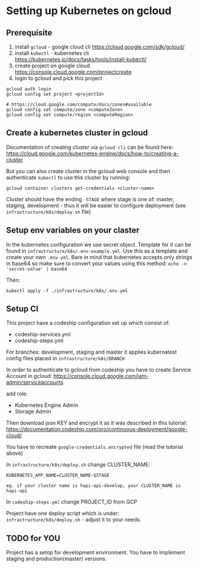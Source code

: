 # Setting up Kubernetes on gcloud

## Prerequisite

1. install `gcloud` - google cloud cli https://cloud.google.com/sdk/gcloud/
2. install `kubectl` - kubernetes cli https://kubernetes.io/docs/tasks/tools/install-kubectl/
3. create project on google cloud https://console.cloud.google.com/projectcreate
4. login to gcloud and pick this project

```
gcloud auth login
gcloud config set project <projectId>

# https://cloud.google.com/compute/docs/zones#available
gcloud config set compute/zone <computeZone>
gcloud config set compute/region <computeRegion>
```

## Create a kubernetes cluster in gcloud

Documentation of creating cluster via `gcloud cli` can be found here: https://cloud.google.com/kubernetes-engine/docs/how-to/creating-a-cluster

But you can also create cluster in the gcloud web console and then authenticate `kubectl` to use this cluster by running:

`gcloud container clusters get-credentials <cluster-name>`

Cluster should have the ending `-STAGE` where stage is one of: master, staging, development - thus it will be easier to configure deployment (see `infrastructure/k8s/deploy.sh` file)

## Setup env variables on your claster

In the kubernetes configuration we use secret object. Template for it can be found in `infrastructure/k8s/.env-example.yml`. Use this as a template and create your own `.env.yml`. Bare in mind that kubernetes accepts only strings in base64 so make sure to convert your values using this method: `echo -n 'secret-value' | base64`

Then:

```
kubectl apply -f ./infrastructure/k8s/.env.yml
```

## Setup CI

This project have a codeship configuration set up which consist of:

* codeship-services.yml
* codeship-steps.yml

For branches: development, staging and master it applies kubernatest config files
placed in `infrastructure/k8s/BRANCH`

In order to authenticate to gcloud from codeship you have to create Service Account in gcloud: https://console.cloud.google.com/iam-admin/serviceaccounts

add role:
- Kubernetes Engine Admin
- Storage Admin

Then download json KEY and encrypt it as it was described in this tutorial: https://documentation.codeship.com/pro/continuous-deployment/google-cloud/

You have to recreate `google-credentials.encrypted` file (read the tutorial above)

In `infrastructure/k8s/deploy.sh` change CLUSTER_NAME:
```
KUBERNETES_APP_NAME=CLUSTER_NAME-$STAGE

eg. if your cluster name is hapi-api-develop, your CLUSTER_NAME is hapi-api
```

In `codeship-steps.yml` change PROJECT_ID from GCP

Project have one deploy script which is under: `infrastructure/k8s/deploy.sh` - adjust it to your needs.

## TODO for YOU

Project has a setop for development environment. You have to implement staging and production(master) versions.
